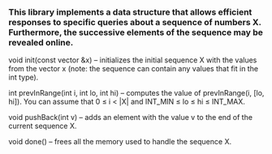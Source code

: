 ### This library implements a data structure that allows efficient responses to specific queries about a sequence of numbers X. Furthermore, the successive elements of the sequence may be revealed online.

void init(const vector<int> &x) – initializes the initial sequence X with the values from the vector x (note: the sequence can contain any values that fit in the int type).

int prevInRange(int i, int lo, int hi) – computes the value of prevInRange(i, [lo, hi]). You can assume that 0 ≤ i < |X| and INT_MIN ≤ lo ≤ hi ≤ INT_MAX.

void pushBack(int v) – adds an element with the value v to the end of the current sequence X.

void done() – frees all the memory used to handle the sequence X.
